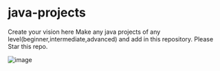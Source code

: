 # java-projects
Create your vision here 
Make any java projects of any level(beginner,intermediate,advanced) and add in this repository.
Please Star this repo.


![image](https://user-images.githubusercontent.com/101281116/194390373-b0136437-ae7a-4df4-8073-1d82f2805999.png)
